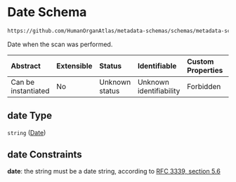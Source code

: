 # Date Schema

```txt
https://github.com/HumanOrganAtlas/metadata-schemas/schemas/metadata-schemas.json#/$defs/ScanMetadata/properties/date
```

Date when the scan was performed.

| Abstract            | Extensible | Status         | Identifiable            | Custom Properties | Additional Properties | Access Restrictions | Defined In                                                                   |
| :------------------ | :--------- | :------------- | :---------------------- | :---------------- | :-------------------- | :------------------ | :--------------------------------------------------------------------------- |
| Can be instantiated | No         | Unknown status | Unknown identifiability | Forbidden         | Allowed               | none                | [metadata-schema.json\*](../out/metadata-schema.json "open original schema") |

## date Type

`string` ([Date](metadata-schema-defs-scanmetadata-properties-date.md))

## date Constraints

**date**: the string must be a date string, according to [RFC 3339, section 5.6](https://tools.ietf.org/html/rfc3339 "check the specification")
